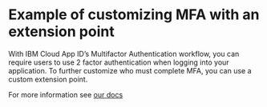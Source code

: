 # Example of customizing MFA with an extension point


With IBM Cloud App ID’s Multifactor Authentication workflow, you can require users to use 2 factor authentication when logging into your application. To further customize who must complete MFA, you can use a custom extension point.

For more information see [our docs](https://cloud.ibm.com/docs/services/appid?topic=appid-cd-mfa)
